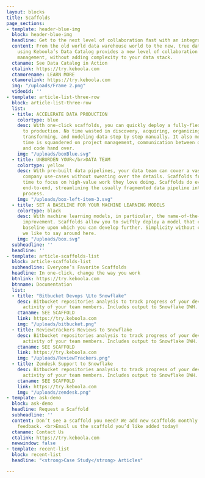 ```yaml
---
layout: blocks
title: Scaffolds
page_sections:
- template: header-blue-img
  block: header-blue-img
  headline: Get to the next level of collaboration fast with an integrated Data Catalog
  content: From the old world data warehouse world to the new, true data-centric -
    using Keboola’s Data Catalog provides a new level of collaboration and data asset
    management, without adding complexity to your data stack.
  ctaname: See Data Catalog in Action
  ctalink: https://try.keboola.com
  ctamorename: LEARN MORE
  ctamorelink: https://try.keboola.com
  img: "/uploads/Frame 2.png"
  videoid: ''
- template: article-list-three-row
  block: article-list-three-row
  list:
  - title: ACCELERATE DATA PRODUCTION
    colortype: blue
    desc: With one-click scaffolds, you can quickly deploy a fully-fledged data workflow
      to production. No time wasted in discovery, acquiring, organizing, cleaning,
      transforming, and modeling data step by step manually. It also means that no
      time is squandered on project management, communication between departments
      and code hand over.
    img: "/uploads/boxBlue.svg"
  - title: UNBURDEN YOUR</br>DATA TEAM
    colortype: yellow
    desc: With pre-built data pipelines, your data team can cover a vast array of
      company use-cases without sweating over the details. Scaffolds free up their
      time to focus on high-value work they love doing. Scaffolds do everything from
      end-to-end, streamlining the usually fragmented data pipeline into a single
      process.
    img: "/uploads/box-left-item-3.svg"
  - title: SET A BASELINE FOR YOUR MACHINE LEARNING MODELS
    colortype: black
    desc: With machine learning models, in particular, the name-of-the-game is continuous
      improvement. Scaffolds allow you to swiftly deploy a model that can act as your
      baseline upon which you can develop further. Simplicity without compromise as
      we like to say around here.
    img: "/uploads/box.svg"
  subheadline: ''
  headline: ''
- template: article-scaffolds-list
  block: article-scaffolds-list
  subheadline: Everyone’s Favorite Scaffolds
  headline: In one-click, change the way you work
  btnlink: https://try.keboola.com
  btnname: Documentation
  list:
  - title: "Bitbucket Devops \Lto Snowflake"
    desc: Bitbucket repositories analysis to track progress of your development and
      activity of your team members. Includes output to Snowflake DWH.
    ctaname: SEE SCAFFOLD
    link: https://try.keboola.com
    img: "/uploads/bitbucket.png"
  - title: Reviewtrackers Reviews to Snowflake
    desc: Bitbucket repositories analysis to track progress of your development and
      activity of your team members. Includes output to Snowflake DWH.
    ctaname: SEE SCAFFOLD
    link: https://try.keboola.com
    img: "/uploads/ReviewTrackers.png"
  - title: Zendesk Support to Snowflake
    desc: Bitbucket repositories analysis to track progress of your development and
      activity of your team members. Includes output to Snowflake DWH.
    ctaname: SEE SCAFFOLD
    link: https://try.keboola.com
    img: "/uploads/zendesk.png"
- template: ask-demo
  block: ask-demo
  headline: Request a Scaffold
  subheadline: ''
  content: Don’t see a scaffold you need? We add new scaffolds monthly based on customer
    feedback. <br>Email us the scaffold you’d like added today!
  ctaname: Contact Us
  ctalink: https://try.keboola.com
  newwindow: false
- template: recent-list
  block: recent-list
  headline: "<strong>Case Study</strong> Articles"

---
```

